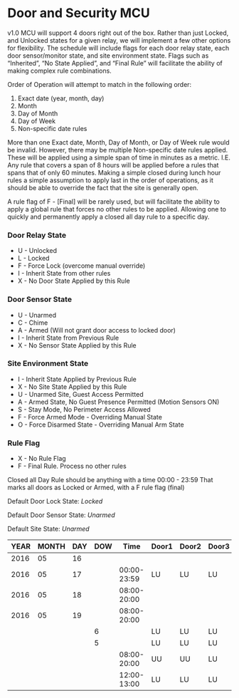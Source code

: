 # Door and Security MCU

v1.0 MCU will support 4 doors right out of the box. Rather than just Locked, and Unlocked states for a given relay,  we will implement a few other options for flexibility. The schedule will include flags for each door relay state, each door sensor/monitor state, and site environment state. Flags such as “Inherited”, “No State Applied”, and “Final Rule” will facilitate the ability of making complex rule combinations.

Order of Operation will attempt to match in the following order:
1. Exact date (year, month, day)
2. Month
3. Day of Month
4. Day of Week
5. Non-specific date rules

More than one Exact date, Month, Day of Month, or Day of Week rule would be invalid. However, there may be multiple Non-specific date rules applied. These will be applied using a simple span of time in minutes as a metric. I.E. Any rule that covers a span of 8 hours will be applied before a rules that spans that of only 60 minutes. Making a simple closed during lunch hour rules a simple assumption to apply last in the order of operations, as it should be able to override the fact that the site is generally open.

A rule flag of F - [Final] will be rarely used, but will facilitate the ability to apply a global rule that forces no other rules to be applied. Allowing one to quickly and permanently apply a closed all day rule to a specific day.

### Door Relay State
- U - Unlocked
- L - Locked
- F - Force Lock (overcome manual override)
- I - Inherit State from other rules
- X - No Door State Applied by this Rule

### Door Sensor State
- U - Unarmed
- C - Chime
- A - Armed (Will not grant door access to locked door)
- I - Inherit State from Previous Rule
- X - No Sensor State Applied by this Rule

### Site Environment State
- I - Inherit State Applied by Previous Rule
- X - No Site State Applied by this Rule
- U - Unarmed Site, Guest Access Permitted
- A - Armed State, No Guest Presence Permitted (Motion Sensors ON)
- S - Stay Mode, No Perimeter Access Allowed
- F - Force Armed Mode - Overriding Manual State
- O - Force Disarmed State - Overriding Manual Arm State

### Rule Flag
- X - No Rule Flag
- F - Final Rule. Process no other rules

Closed all Day Rule should be anything with a time 00:00 - 23:59
That marks all doors as Locked or Armed, with a F rule flag (final)

Default Door Lock State: *Locked*

Default Door Sensor State: *Unarmed*

Default Site State: *Unarmed*

| YEAR | MONTH|DAY   |DOW   |Time       | Door1|Door2 | Door3| Door4| SITE | RULE |
|------|------|------|------|-----------|------|------|------|------|------|------|
| 2016 | 05   |  16  |      |           |      |      |      |      | U    | X    |
| 2016 | 05   |  17  |      |00:00-23:59|  LU  | LU   | LU   | LU   | U    | X    |
| 2016 | 05   |  18  |      |08:00-20:00|      |      |      |      | U    | X    |
| 2016 | 05   |  19  |      |08:00-20:00|      |      |      |      | U    | X    |
|      |      |      | 6    |           |  LU  | LU   | LU   | LA   | U    | F    |
|      |      |      | 5    |           |  LU  | LU   | LU   | LA   | U    | F    |
|      |      |      |      |08:00-20:00|  UU  | UU   | LU   | LA   | U    | X    |
|      |      |      |      |12:00-13:00|  LU  | LU   | LU   | LA   | U    | X    |
